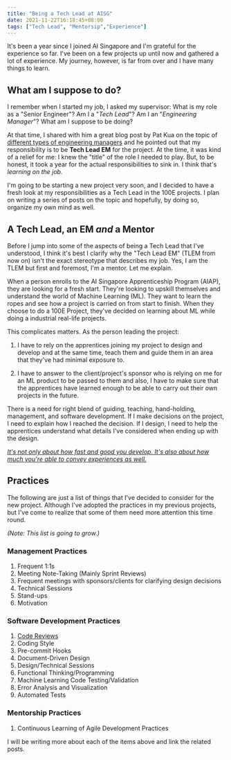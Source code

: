```yaml
---
title: "Being a Tech Lead at AISG"
date: 2021-11-22T16:18:45+08:00
tags: ["Tech Lead", "Mentorsip","Experience"]
---
```


It's been a year since I joined AI Singapore and I'm grateful for the experience so far.
I've been on a few projects up until now and gathered a lot of experience.
My journey, however, is far from over and I have many things to learn.

## What am I suppose to do?

I remember when I started my job, I asked my supervisor: What is my role as a "Senior Engineer"?
Am I a "_Tech Lead_"? Am I an "_Engineering Manager_"? What am I suppose to be doing?

At that time, I shared with him a great blog post by Pat Kua on the topic of [different types of
engineering managers](https://www.patkua.com/blog/5-engineering-manager-archetypes) and he pointed
out that my responsibility is to be **Tech Lead EM** for the project. At the time, it was kind of a
relief for me: I knew the "title" of the role I needed to play. But, to be honest, it took a year for
the actual responsibilities to sink in. I think that's _learning on the job_.

I'm going to be starting a new project very soon, and I decided to have a fresh look at my
responsibilities as a Tech Lead in the 100E projects.  I plan on writing a series of posts on the topic and hopefully,
by doing so, organize my own mind as well.

## A Tech Lead, an EM _and_ a Mentor

Before I jump into some of the aspects of being a Tech Lead that I've understood, I think
it's best I clarify why the "Tech Lead EM" (TLEM from now on) isn't the exact stereotype that describes my job.
Yes, I am the TLEM but first and foremost, I'm a mentor. Let me explain.

When a person enrolls to the AI Singapore Apprenticeship Program (AIAP), they are looking for
a fresh start. They're looking to upskill themselves and understand the world of Machine Learning (ML).
They want to learn the ropes and see how a project is carried on from start to finish.
When they choose to do a 100E Project, they've decided on learning about ML while doing a industrial
real-life projects.

This complicates matters. As the person leading the project:

1. I have to rely on the apprentices joining my project to design and develop and at the same time, teach them and guide them
in an area that they've had minimal exposure to.

2. I have to answer to the client/project's sponsor who is relying on me for an ML product to be passed to them and also, I have to make sure that the apprentices have learned enough to be able to carry out their own projects in the future.

There is a need for right blend of guiding, teaching, hand-holding, management, and software development.
If I make decisions on the project, I need to explain how I reached the decision. If I design,
I need to help the apprentices understand what details I've considered when ending up with the design.

[_It's not only about how fast and good you develop. It's also about how much you're able to convey experiences as well._](#)

## Practices

The following are just a list of things that I've decided to consider for the new project.
Although I've adopted the practices in my previous projects, but I've come to realize that some of them need more attention this time round.

_(Note: This list is going to grow.)_

### Management Practices

1. Frequent 1:1s
1. Meeting Note-Taking (Mainly Sprint Reviews)
1. Frequent meetings with sponsors/clients for clarifying design decisions
1. Technical Sessions
1. Stand-ups
1. Motivation

### Software Development Practices

1. [Code Reviews](../code-reviews)
1. Coding Style
1. Pre-commit Hooks
1. Document-Driven Design
1. Design/Technical Sessions
1. Functional Thinking/Programming
1. Machine Learning Code Testing/Validation
1. Error Analysis and Visualization
1. Automated Tests

### Mentorship Practices

1. Continuous Learning of Agile Development Practices

I will be writing more about each of the items above and link the related posts.
